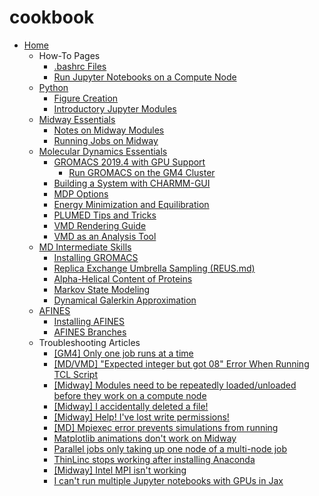 # cookbook

* [Home](./Home.md)
  * How-To Pages
    * [.bashrc Files](./Making-a-Useful-.bashrc-file.md)
    * [Run Jupyter Notebooks on a Compute Node](./Run-Jupyter-Notebooks-on-a-Compute-Node.md)
  * [Python](./Python.md)
    * [Figure Creation](./Figure-Creation.md)
    * [Introductory Jupyter Modules](./Introductory-Jupyter-Modules.md)
  * [Midway Essentials](./Midway-Essentials.md)
    * [Notes on Midway Modules](./Notes-on-Midway-Modules.md)
    * [Running Jobs on Midway](./Running-Jobs-on-Midway.md)
  * [Molecular Dynamics Essentials](./Molecular-Dynamics-Essentials.md)
    * [GROMACS 2019.4 with GPU Support](./GROMACS-2019.4-with-GPU-Support.md)
      * [Run GROMACS on the GM4 Cluster](./Run-Gromacs-on-the-GM4-Cluster.md)
    * [Building a System with CHARMM-GUI](./Building-a-System-With-CHARMM-GUI.md)
    * [MDP Options](./MDP-options.md)
    * [Energy Minimization and Equilibration](./Energy-Minimization-and-Equilibration.md)
    * [PLUMED Tips and Tricks](./PLUMED-Tips-and-Tricks.md)
    * [VMD Rendering Guide](./VMD-Rendering-Guide.md)
    * [VMD as an Analysis Tool](./VMD-as-an-Analysis-Tool.md)
  * [MD Intermediate Skills](./MD-Intermediate-Skills.md)
    * [Installing GROMACS](./Installing-GROMACS-on-Bridges-(XSEDE.md).md)
    * [Replica Exchange Umbrella Sampling (REUS.md)](./Replica-Exchange-Umbrella-Sampling-(REUS).md)
    * [Alpha-Helical Content of Proteins](./Alpha-helical-content-of-protein-sequences.md)
    * [Markov State Modeling](./Markov-State-Modeling.md)
    * [Dynamical Galerkin Approximation](./DGA.md)
  * [AFINES](./AFINES.md)
    * [Installing AFINES](./Installing-AFINES.md)
    * [AFINES Branches](./AFINES-Branches.md)
  * Troubleshooting Articles
    * [\[GM4\] Only one job runs at a time](./%5BGM4%5D-Only-one-job-runs-at-a-time.md)
    * [\[MD/VMD\] "Expected integer but got 08" Error When Running TCL Script](./%5BMD_VMD%5D-%20Expected-integer-but-got-08%20-Error-When-Running-TCL-Script.md)
    * [\[Midway\] Modules need to be repeatedly loaded/unloaded before they work on a compute node](./%5BMidway%5D-Modules-need-to-be-repeatedly-loaded_unloaded-before-they-work-on-a-compute-node..md)
    * [\[Midway\] I accidentally deleted a file!](./%5BMidway%5D-I-accidentally-deleted-a-file!.md)
    * [\[Midway\] Help! I've lost write permissions!](./%5BMidway%5D-Help!-I've-lost-write-permissions!.md)
    * [\[MD\] Mpiexec error prevents simulations from running](./%5BMD%5D-Mpiexec-error-prevents-simulations-from-running.md)
    * [Matplotlib animations don't work on Midway](./Matplotlib-animations-don't-work-on-Midway.md)
    * [Parallel jobs only taking up one node of a multi-node job](./Parallel-jobs-only-taking-up-1-node-of-a-multi-node-job-(common-with-GROMACS-5.1.4).md)
    * [ThinLinc stops working after installing Anaconda](./ThinLinc-stops-working-after-installing-Anaconda.md)
    * [\[Midway\] Intel MPI isn't working](./%5BMidway%5D%20Intel%20MPI%20isn't%20working.md)
    * [I can't run multiple Jupyter notebooks with GPUs in Jax](./multiple-notebooks-jax.md)



